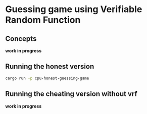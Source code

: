 # Guessing game using Verifiable Random Function

## Concepts

**work in progress**

## Running the honest version

```zsh
cargo run -p cpu-honest-guessing-game
```

## Running the cheating version without vrf

**work in progress**
